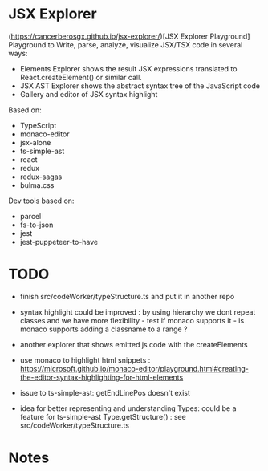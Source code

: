 # JSX Explorer

(https://cancerberosgx.github.io/jsx-explorer/)[JSX Explorer Playground]
Playground to Write, parse, analyze, visualize JSX/TSX code in several ways: 

 * Elements Explorer shows the result JSX expressions translated to React.createElement() or similar call.
 * JSX AST Explorer shows the abstract syntax tree of the JavaScript code
 * Gallery and editor of JSX syntax highlight

Based on:

 * TypeScript
 * monaco-editor
 * jsx-alone
 * ts-simple-ast
 * react
 * redux
 * redux-sagas
 * bulma.css

Dev tools based on:

 * parcel
 * fs-to-json
 * jest
 * jest-puppeteer-to-have
 

# TODO

 * finish src/codeWorker/typeStructure.ts and put it in another repo
 * syntax highlight could be improved : by using hierarchy we dont repeat classes and we have more flexibility - test if monaco supports it - is monaco supports adding a classname to a range ?
 * another explorer that shows emitted js code with the createElements
 * use monaco to highlight html snippets : https://microsoft.github.io/monaco-editor/playground.html#creating-the-editor-syntax-highlighting-for-html-elements

 * issue to ts-simple-ast: getEndLinePos doesn't exist
 * idea for better representing and understanding Types: could be a feature for ts-simple-ast Type.getStructure() : see src/codeWorker/typeStructure.ts 
# Notes

